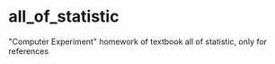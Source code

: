 # all_of_statistic
"Computer Experiment" homework of textbook all of statistic, only for references
